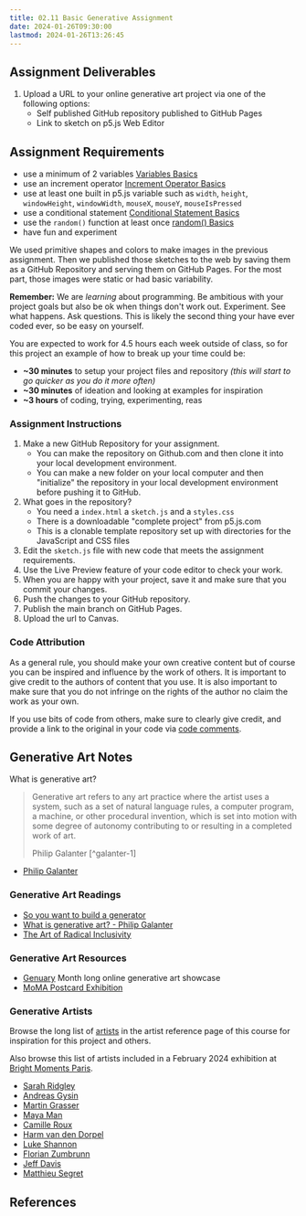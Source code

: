 ```yaml
---
title: 02.11 Basic Generative Assignment
date: 2024-01-26T09:30:00
lastmod: 2024-01-26T13:26:45
---
```


## Assignment Deliverables

1. Upload a URL to your online generative art project via one of the following options:
   - Self published GitHub repository published to GitHub Pages
   - Link to sketch on p5.js Web Editor

## Assignment Requirements

- use a minimum of 2 variables [Variables Basics](./02-03-variables-p5-js.md)
- use an increment operator [Increment Operator Basics](./02-04-increment-operators-p5-js.md)
- use at least one built in p5.js variable such as `width`, `height`, `windowHeight`, `windowWidth`, `mouseX`, `mouseY`, `mouseIsPressed`
- use a conditional statement [Conditional Statement Basics](./02-06-conditional-statements-p5-js.md)
- use the `random()` function at least once [random() Basics](./02-05-random-p5-js.md)
- have fun and experiment

We used primitive shapes and colors to make images in the previous assignment. Then we published those sketches to the web by saving them as a GitHub Repository and serving them on GitHub Pages. For the most part, those images were static or had basic variability.

**Remember:** We are _learning_ about programming. Be ambitious with your project goals but also be ok when things don't work out. Experiment. See what happens. Ask questions. This is likely the second thing your have ever coded ever, so be easy on yourself.

You are expected to work for 4.5 hours each week outside of class, so for this project an example of how to break up your time could be:

- **~30 minutes** to setup your project files and repository _(this will start to go quicker as you do it more often)_
- **~30 minutes** of ideation and looking at examples for inspiration
- **~3 hours** of coding, trying, experimenting, reas

### Assignment Instructions

1. Make a new GitHub Repository for your assignment.
   - You can make the repository on Github.com and then clone it into your local development environment.
   - You can make a new folder on your local computer and then "initialize" the repository in your local development environment before pushing it to GitHub.
2. What goes in the repository?
   - You need a `index.html` a `sketch.js` and a `styles.css`
   - There is a downloadable "complete project" from p5.js.com
   - This is a clonable template repository set up with directories for the JavaScript and CSS files
3. Edit the `sketch.js` file with new code that meets the assignment requirements.
4. Use the Live Preview feature of your code editor to check your work.
5. When you are happy with your project, save it and make sure that you commit your changes.
6. Push the changes to your GitHub repository.
7. Publish the main branch on GitHub Pages.
8. Upload the url to Canvas.

### Code Attribution

As a general rule, you should make your own creative content but of course you can be inspired and influence by the work of others. It is important to give credit to the authors of content that you use. It is also important to make sure that you do not infringe on the rights of the author no claim the work as your own.

If you use bits of code from others, make sure to clearly give credit, and provide a link to the original in your code via [code comments](../../../../coding/p5js/code-comments-p5-js.md).

## Generative Art Notes

What is generative art?

> Generative art refers to any art practice where the artist uses a system, such as a set of natural language rules, a computer program, a machine, or other procedural invention, which is set into motion with some degree of autonomy contributing to or resulting in a completed work of art.
>
> Philip Galanter [^galanter-1]

- [Philip Galanter](https://www.philipgalanter.com/)

### Generative Art Readings

- [So you want to build a generator](https://galaxykate0.tumblr.com/post/139774965871/so-you-want-to-build-a-generator)
- [What is generative art? - Philip Galanter](https://philipgalanter.com/downloads/ga2003_what_is_genart.pdf)
- [The Art of Radical Inclusivity](https://www.rightclicksave.com/article/the-art-of-radical-inclusivity-artnome-fxhash)

### Generative Art Resources

- [Genuary](https://genuary.art/) Month long online generative art showcase
- [MoMA Postcard Exhibition](https://www.moma.org/calendar/exhibitions/5618)

### Generative Artists

Browse the long list of [artists](../00-getting-started/00-03-artist-references.md) in the artist reference page of this course for inspiration for this project and others.

Also browse this list of artists included in a February 2024 exhibition at [Bright Moments Paris](https://www.brightmoments.io/paris).

- [Sarah Ridgley](https://sarahridgley.com/links)
- [Andreas Gysin](https://ertdfgcvb.xyz/)
- [Martin Grasser](https://martingrasser.com/)
- [Maya Man](https://mayaontheinter.net/)
- [Camille Roux](https://immutablecollective.art/camille-roux/)
- [Harm van den Dorpel](https://harm.work/)
- [Luke Shannon](https://www.lukeshannon.xyz/)
- [Florian Zumbrunn](https://www.florianzumbrunn.com/)
- [Jeff Davis](https://www.jeffgdavis.com/)
- [Matthieu Segret](https://matthieusegret.com/)

## References

[^galenter-1]: [What is Generative Art?](https://philipgalanter.com/downloads/ga2003_what_is_genart.pdf) Philip Galanter
